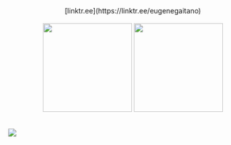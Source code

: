 <div align="center">
  [linktr.ee](https://linktr.ee/eugenegaitano)
</div>

<br/>

<div align="center">
  <img src="https://github-readme-stats.vercel.app/api?username=dev-gaitano&theme=dark&hide_border=true&include_all_commits=false&count_private=false" height="180"/>
  <img src="https://github-readme-stats.vercel.app/api/top-langs/?username=dev-gaitano&theme=dark&hide_border=true&include_all_commits=false&count_private=false&layout=compact" height="180"/>
</div>

<br/>

[![](https://visitcount.itsvg.in/api?id=dev-gaitano&icon=0&color=0)](https://visitcount.itsvg.in)

<!-- Proudly created with GPRM ( https://gprm.itsvg.in ) -->
